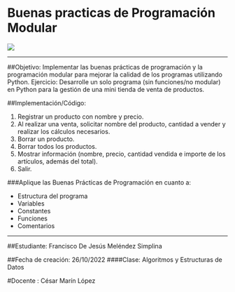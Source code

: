 # Buenas practicas de Programación Modular

![](https://cosasdedevs.com/media/posts/photos/python-39-nuevas-caracteristicas.jpg)

---

##Objetivo: 
Implementar las buenas prácticas de programación y la programación modular para mejorar la calidad de los programas utilizando Python.
Ejercicio: Desarrolle un solo programa (sin funciones/no modular) en Python para la gestión de una mini tienda de venta de productos.

##Implementación/Código:
1. Registrar un producto con nombre y precio.
2. Al realizar una venta, solicitar nombre del producto, cantidad a vender  y realizar los cálculos necesarios.
3. Borrar un producto.
4. Borrar todos los productos.
5. Mostrar información (nombre, precio, cantidad vendida e importe de los artículos, además del total).
6. Salir.

###Aplique las Buenas Prácticas de Programación en cuanto a:
- Estructura del programa
- Variables
- Constantes
- Funciones
- Comentarios

---
##Estudiante:
Francisco De Jesús Meléndez Simplina

##Fecha de creación:
26/10/2022
####Clase:
Algoritmos y Estructuras de Datos

#Docente : 
César Marín López
